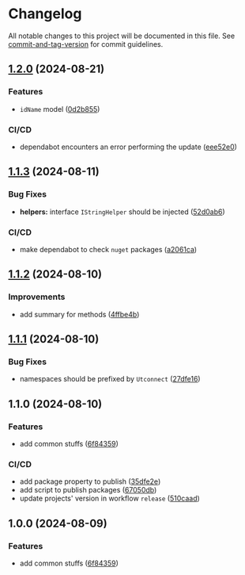 # Changelog

All notable changes to this project will be documented in this file. See [commit-and-tag-version](https://github.com/absolute-version/commit-and-tag-version) for commit guidelines.

## [1.2.0](https://github.com/Utconnect/common-dotnet/compare/v1.1.3...v1.2.0) (2024-08-21)


### Features

* `idName` model ([0d2b855](https://github.com/Utconnect/common-dotnet/commit/0d2b8552d9e2bbe68f145d08d711231bbf57c77a))


### CI/CD

* dependabot encounters an error performing the update ([eee52e0](https://github.com/Utconnect/common-dotnet/commit/eee52e01c4366b07ddc85d4e18f4010e97ea68c2))

## [1.1.3](https://github.com/Utconnect/common-dotnet/compare/v1.1.2...v1.1.3) (2024-08-11)


### Bug Fixes

* **helpers:** interface `IStringHelper` should be injected ([52d0ab6](https://github.com/Utconnect/common-dotnet/commit/52d0ab611982b2343c59fd821f027ec2ebfa437a))


### CI/CD

* make dependabot to check `nuget` packages ([a2061ca](https://github.com/Utconnect/common-dotnet/commit/a2061caecc059ef630df11e1e0cb3cce9f390d67))

## [1.1.2](https://github.com/Utconnect/common-dotnet/compare/v1.1.1...v1.1.2) (2024-08-10)


### Improvements

* add summary for methods ([4ffbe4b](https://github.com/Utconnect/common-dotnet/commit/4ffbe4b309840ecd1e2d7c95b4b87c708b4d4b72))

## [1.1.1](https://github.com/Utconnect/common-dotnet/compare/v1.1.0...v1.1.1) (2024-08-10)


### Bug Fixes

* namespaces should be prefixed by `Utconnect` ([27dfe16](https://github.com/Utconnect/common-dotnet/commit/27dfe16c05d4d8dc1f18e7e555e055143ddc40f7))

## 1.1.0 (2024-08-10)


### Features

* add common stuffs ([6f84359](https://github.com/Utconnect/common-dotnet/commit/6f8435913c132dc320174d3ee66594c81b31eba9))


### CI/CD

* add package property to publish ([35dfe2e](https://github.com/Utconnect/common-dotnet/commit/35dfe2e4163987aa7e73b8508a2b468d33262b96))
* add script to publish packages ([67050db](https://github.com/Utconnect/common-dotnet/commit/67050dbb44b9db28970576bf90ab73082b89d8a6))
* update projects' version in workflow `release` ([510caad](https://github.com/Utconnect/common-dotnet/commit/510caad1f182a1d47a44ca28cd7fe44e3c16fa58))

## 1.0.0 (2024-08-09)


### Features

* add common stuffs ([6f84359](https://github.com/spicy-tomato/common-dotnet/commit/6f8435913c132dc320174d3ee66594c81b31eba9))
